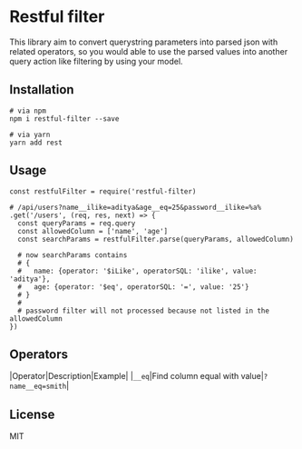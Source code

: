 # Restful filter

This library aim to convert querystring parameters into parsed json with related operators, 
so you would able to use the parsed values into another query action like filtering by using your model.

## Installation

    # via npm
    npm i restful-filter --save

    # via yarn
    yarn add rest

## Usage

    const restfulFilter = require('restful-filter)

    # /api/users?name__ilike=aditya&age__eq=25&password__ilike=%a%
    .get('/users', (req, res, next) => {
      const queryParams = req.query
      const allowedColumn = ['name', 'age']
      const searchParams = restfulFilter.parse(queryParams, allowedColumn)

      # now searchParams contains
      # {
      #   name: {operator: '$iLike', operatorSQL: 'ilike', value: 'aditya'},
      #   age: {operator: '$eq', operatorSQL: '=', value: '25'}
      # }
      #
      # password filter will not processed because not listed in the allowedColumn
    })

## Operators

  |Operator|Description|Example|
  |`__eq`|Find column equal with value|`?name__eq=smith`|

## License
MIT